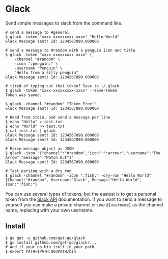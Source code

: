 # Glack

Send simple messages to slack from the command line.

```shell
# send a message to #general
$ glack -token "xxxx-xxxxxxxxx-xxxx" "Hello World"
Glack Message sent! Id: 1234567890.000000

# send a message to #random with a penguin icon and title
$ glack -token "xxxx-xxxxxxxxx-xxxx" \
    -channel "#random" \
    -icon ":penguin:" \
    -username "Penguin" \
    "Hello from a silly penguin"
Glack Message sent! Id: 1234567890.000000

# tired of typing out that token? Save to ~/.glack
$ glack -token "xxxx-xxxxxxxxx-xxxx" --save-token
Token was saved.

$ glack -channel "#random" "Token Free!"
Glack Message sent! Id: 1234567890.000000

# Read from stdin, and send a message per line
$ echo "Hello" > test.txt
$ echo "World" >> test.txt
$ cat test.txt | glack
Glack Message sent! Id: 1234567890.000000
Glack Message sent! Id: 1234567890.000000

# Parse message object as JSON
$ glack -json '{"channel":"#random","icon":":arrow:","username":"The Arrow","message":"Watch Out"}'
Glack Message sent! Id: 1234567890.000000

# Test parsing with a dry run
$ glack -channel "#random" -icon ":fish:" -dry-run "Hello World"
{Channel:"#random", Username:"Glack", Message:"Hello World", Icon:":fish:"}
```

You can use several types of tokens, but the easiest is to get a personal token from the [Slack API](https://api.slack.com/web) documentation. If you want to send a message to yourself you can make a private channel or use `@{username}` as the channel name, replacing with your own username.

## Install

```shell
$ go get -u github.com/get-go/glack
$ go install github.com/get-go/glack/...
# And if your go bin isn't in your path
$ export PATH=$PATH:$GOPATH/bin
```
